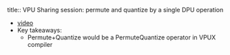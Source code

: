 title:: VPU Sharing session: permute and quantize by a single DPU operation

- [video](https://intel-my.sharepoint.com/personal/yingyue_li_intel_com/_layouts/15/stream.aspx?id=%2Fpersonal%2Fyingyue%5Fli%5Fintel%5Fcom%2FDocuments%2FRecordings%2FVPU%20related%20sharing%20session%2D20230203%5F130144%2DMeeting%20Recording%2Emp4&ga=1)
- Key takeaways:
	- Permute+Quantize  would be a PermuteQuantize operator in VPUX compiler